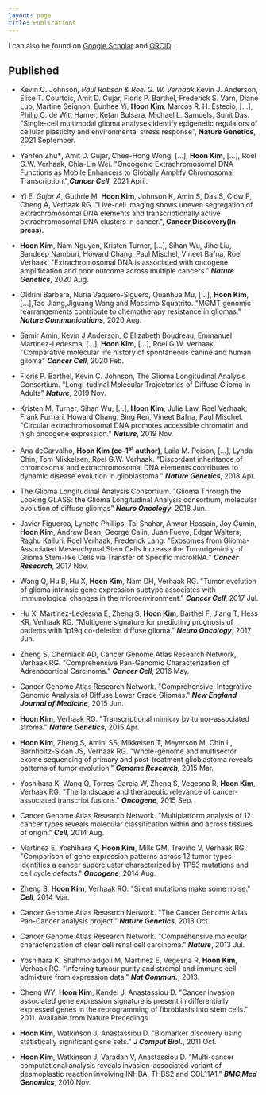 ```yaml
---
layout: page
title: Publications
---
```



I can also be found on [Google Scholar](https://scholar.google.com/citations?user=foxOEo4AAAAJ&hl=en) and [ORCiD](https://orcid.org/0000-0003-4244-6126).

## **Published**


- Kevin C. Johnson<b>*</b>, Paul Robson & Roel G. W. Verhaak<b>*</b>,Kevin J. Anderson, Elise T. Courtois, Amit D. Gujar, Floris P. Barthel, Frederick S. Varn, Diane Luo, Martine Seignon, Eunhee Yi, __Hoon Kim__, Marcos R. H. Estecio, [...], Philip C. de Witt Hamer, Ketan Bulsara, Michael L. Samuels, Sunit Das.  "Single-cell multimodal glioma analyses identify epigenetic regulators of cellular plasticity and environmental stress response", __Nature Genetics__, 2021 September.

- Yanfen Zhu<b>*</b>, Amit D. Gujar, Chee-Hong Wong, [...], __Hoon Kim__, [...], Roel G.W. Verhaak, Chia-Lin Wei. "Oncogenic Extrachromosomal DNA Functions as Mobile Enhancers to Globally Amplify Chromosomal Transcription.",___Cancer Cell___, 2021 April.


- Yi E<b>*</b>, Gujar A<b>*</b>, Guthrie M, __Hoon Kim__, Johnson K, Amin S, Das S, Clow P, Cheng A, Verhaak RG. "Live-cell imaging shows uneven segregation of extrachromosomal DNA elements and transcriptionally active extrachromosomal DNA clusters in cancer.", __Cancer Discovery(In press)__.


- __Hoon Kim__, Nam Nguyen, Kristen Turner, [...], Sihan Wu, Jihe Liu, Sandeep Namburi, Howard Chang, Paul Mischel, Vineet Bafna, Roel Verhaak. "Extrachromosomal DNA is associated with oncogene amplification and poor outcome across multiple cancers." ___Nature Genetics___, 2020 Aug.


- Oldrini Barbara, Nuria Vaquero-Siguero, Quanhua Mu, [...], __Hoon Kim__, [...],Tao Jiang,Jiguang Wang and Massimo Squatrito. "MGMT genomic rearrangements contribute to chemotherapy resistance in gliomas." ___Nature Communications___, 2020 Aug.


- Samir Amin, Kevin J Anderson, C Elizabeth Boudreau, Emmanuel Martinez-Ledesma, [...], __Hoon Kim__, [...], Roel G.W. Verhaak. "Comparative molecular life history of spontaneous canine and human glioma" ___Cancer Cell___, 2020 Feb.


- Floris P. Barthel, Kevin C. Johnson, The Glioma Longitudinal Analysis Consortium. "Longi-tudinal Molecular Trajectories of Diffuse Glioma in Adults" ___Nature___, 2019 Nov.


- Kristen M. Turner, Sihan Wu, [...], __Hoon Kim__, Julie Law, Roel Verhaak, Frank Furnari, Howard Chang, Bing Ren, Vineet Bafna, Paul Mischel. "Circular extrachromosomal DNA promotes accessible chromatin and high oncogene expression." ___Nature___, 2019 Nov.


- Ana deCarvalho, __Hoon Kim (co-1<sup>st</sup> author)__, Laila M. Poison, [...], Lynda Chin, Tom Mikkelsen, Roel G.W. Verhaak.  "Discordant inheritance of chromosomal and extrachromosomal DNA elements contributes to dynamic disease evolution in glioblastoma." ___Nature Genetics___, 2018 Apr.


- The Glioma Longitudinal Analysis Consortium. "Glioma Through the Looking GLASS: the Glioma Longitudinal Analysis consortium, molecular evolution of diffuse gliomas" ___Neuro Oncology___, 2018 Jun.


- Javier Figueroa, Lynette Phillips, Tal Shahar, Anwar Hossain, Joy Gumin, __Hoon Kim__, Andrew Bean, George Calin, Juan Fueyo, Edgar Walters, Raghu Kalluri, Roel Verhaak, Frederick Lang. "Exosomes from Glioma-Associated Mesenchymal Stem Cells Increase the Tumorigenicity of Glioma Stem-like Cells via Transfer of Specific microRNA." ___Cancer Research___, 2017 Nov.


- Wang Q, Hu B, Hu X, __Hoon Kim__, Nam DH, Verhaak RG. "Tumor evolution of glioma intrinsic gene expression subtype associates with immunological changes in the microenvironment." ___Cancer Cell___, 2017 Jul.


- Hu X, Martinez-Ledesma E, Zheng S, __Hoon Kim__, Barthel F, Jiang T, Hess KR, Verhaak RG. "Multigene signature for predicting prognosis of patients with 1p19q co-deletion diffuse glioma." ___Neuro Oncology___, 2017 Jun.


- Zheng S, Cherniack AD, Cancer Genome Atlas Research Network, Verhaak RG. "Comprehensive Pan-Genomic Characterization of Adrenocortical Carcinoma." ___Cancer Cell___, 2016 May.


- Cancer Genome Atlas Research Network. "Comprehensive, Integrative Genomic Analysis of Diffuse Lower Grade Gliomas." ___New England Journal of Medicine___, 2015 Jun.


- __Hoon Kim__, Verhaak RG. "Transcriptional mimicry by tumor-associated stroma." ___Nature Genetics___, 2015 Apr.


- __Hoon Kim__, Zheng S, Amini SS, Mikkelsen T, Meyerson M, Chin L, Barnholtz-Sloan JS, Verhaak RG. "Whole-genome and multisector exome sequencing of primary and post-treatment glioblastoma reveals patterns of tumor evolution." ___Genome Research___, 2015 Mar.


- Yoshihara K, Wang Q, Torres-Garcia W, Zheng S, Vegesna R, __Hoon Kim__, Verhaak RG. "The landscape and therapeutic relevance of cancer-associated transcript fusions."  ___Oncogene___, 2015 Sep.


- Cancer Genome Atlas Research Network. "Multiplatform analysis of 12 cancer types reveals molecular classification within and across tissues of origin." ___Cell___, 2014 Aug.


- Martínez E, Yoshihara K, __Hoon Kim__, Mills GM, Treviño V, Verhaak RG. "Comparison of gene expression patterns across 12 tumor types identifies a cancer supercluster characterized by TP53 mutations and cell cycle defects." ___Oncogene___, 2014 Aug.


- Zheng S, __Hoon Kim__, Verhaak RG. "Silent mutations make some noise." ___Cell___, 2014 Mar.


- Cancer Genome Atlas Research Network. "The Cancer Genome Atlas Pan-Cancer analysis project." ___Nature Genetics___, 2013 Oct.


- Cancer Genome Atlas Research Network. "Comprehensive molecular characterization of clear cell renal cell carcinoma." ___Nature___, 2013 Jul.


- Yoshihara K, Shahmoradgoli M, Martínez E, Vegesna R, __Hoon Kim__, Verhaak RG. "Inferring tumour purity and stromal and immune cell admixture from expression data." ___Nat Commun.___, 2013.


- Cheng WY, __Hoon Kim__, Kandel J, Anastassiou D. "Cancer invasion associated gene expression signature is present in differentially expressed genes in the reprogramming of fibroblasts into stem cells." 2011. Available from Nature Precedings


- __Hoon Kim__, Watkinson J, Anastassiou D. "Biomarker discovery using statistically significant gene sets." ___J Comput Biol.___, 2011 Oct.


- __Hoon Kim__, Watkinson J, Varadan V, Anastassiou D. "Multi-cancer computational analysis reveals invasion-associated variant of desmoplastic reaction involving INHBA, THBS2 and COL11A1." ___BMC Med Genomics___, 2010 Nov.



<!--
<img src="../img/conference-paper.png" height="20px">]
Hoon Kim, Nam Nguyen, Kristen Turner, [...], Sihan Wu, Jihe Liu, Sandeep Namburi, Howard Chang, Paul Mischel, Vineet Bafna, Roel Verhaak. *Extrachromosomal DNA is associated with oncogene amplification and poor outcome across multiple cancers*, Nature Genetics, 2020 Aug., Impact Factor: 27.603. [[Preprint&#8594;]](https://arxiv.org/abs/2101.04356)

<img src="../img/conference-paper.png" height="20px">
D. Nguyen, A.Overwijk, C.Hauff, R.B. Trieschnigg, D. Hiemstra, F.M.G. de Jong,
*WikiTranslate: Query Translation for Cross-lingual Information Retrieval using only Wikipedia*, CLEF 2008, pp. 58 - 65, 2008.
[[Springer&#8594;]](http://link.springer.com/chapter/10.1007%2F978-3-642-04447-2_6)
[[PDF Preprint&#8594;]](../documents/publications/CLEF2008-nguyen.pdf)
-->
